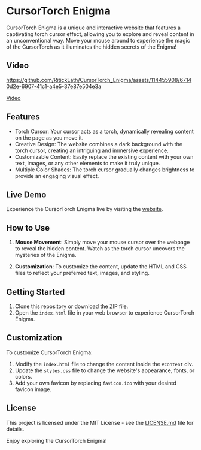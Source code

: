 # CursorTorch Enigma

CursorTorch Enigma is a unique and interactive website that features a captivating torch cursor effect, allowing you to explore and reveal content in an unconventional way. Move your mouse around to experience the magic of the CursorTorch as it illuminates the hidden secrets of the Enigma!

## Video

https://github.com/RitickLath/CursorTorch_Enigma/assets/114455908/67140d2e-6907-41c1-a4e5-37e87e504e3a



[Video]()

## Features

- Torch Cursor: Your cursor acts as a torch, dynamically revealing content on the page as you move it.
- Creative Design: The website combines a dark background with the torch cursor, creating an intriguing and immersive experience.
- Customizable Content: Easily replace the existing content with your own text, images, or any other elements to make it truly unique.
- Multiple Color Shades: The torch cursor gradually changes brightness to provide an engaging visual effect.

## Live Demo

Experience the CursorTorch Enigma live by visiting the [website](https://cursor-torch-enigma.netlify.app/).

## How to Use

1. **Mouse Movement**: Simply move your mouse cursor over the webpage to reveal the hidden content. Watch as the torch cursor uncovers the mysteries of the Enigma.

2. **Customization**: To customize the content, update the HTML and CSS files to reflect your preferred text, images, and styling.

## Getting Started

1. Clone this repository or download the ZIP file.
2. Open the `index.html` file in your web browser to experience CursorTorch Enigma.

## Customization

To customize CursorTorch Enigma:

1. Modify the `index.html` file to change the content inside the `#content` div.
2. Update the `styles.css` file to change the website's appearance, fonts, or colors.
3. Add your own favicon by replacing `favicon.ico` with your desired favicon image.


## License

This project is licensed under the MIT License - see the [LICENSE.md](LICENSE.md) file for details.

Enjoy exploring the CursorTorch Enigma!

